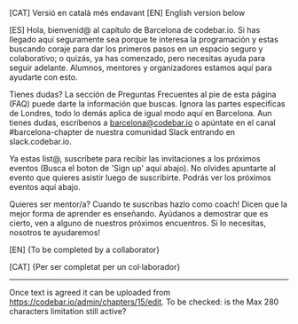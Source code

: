 [CAT] Versió en català més endavant
[EN] English version below

[ES]
Hola, bienvenid@ al capítulo de Barcelona de codebar.io. Si has llegado aquí seguramente sea porque te interesa la programación y estas buscando coraje para dar los primeros pasos en un espacio seguro y colaborativo; o quizás, ya has comenzado, pero necesitas ayuda para seguir adelante. Alumnos, mentores y organizadores estamos aquí para ayudarte con esto.

Tienes dudas? La sección de Preguntas Frecuentes al pie de esta página (FAQ) puede darte la información que buscas. Ignora las partes especificas de Londres, todo lo demás aplica de igual modo aquí en Barcelona. Aun tienes dudas, escríbenos a barcelona@codebar.io o apúntate en el canal #barcelona-chapter de nuestra comunidad Slack entrando en slack.codebar.io.

Ya estas list@, suscríbete para recibir las invitaciones a los próximos eventos (Busca el boton de 'Sign up' aqui abajo). No olvides apuntarte al evento que quieres asistir luego de suscribirte. Podrás ver los próximos eventos aquí abajo.

Quieres ser mentor/a? Cuando te suscribas hazlo como coach! Dicen que la mejor forma de aprender es enseñando. Ayúdanos a demostrar que es cierto, ven a alguno de nuestros próximos encuentros. Si lo necesitas, nosotros te ayudaremos!

[EN]
{To be completed by a collaborator}

[CAT]
{Per ser completat per un col·laborador}


-----
Once text is agreed it can be uploaded from https://codebar.io/admin/chapters/15/edit. To be checked: is the Max 280 characters limitation still active?
